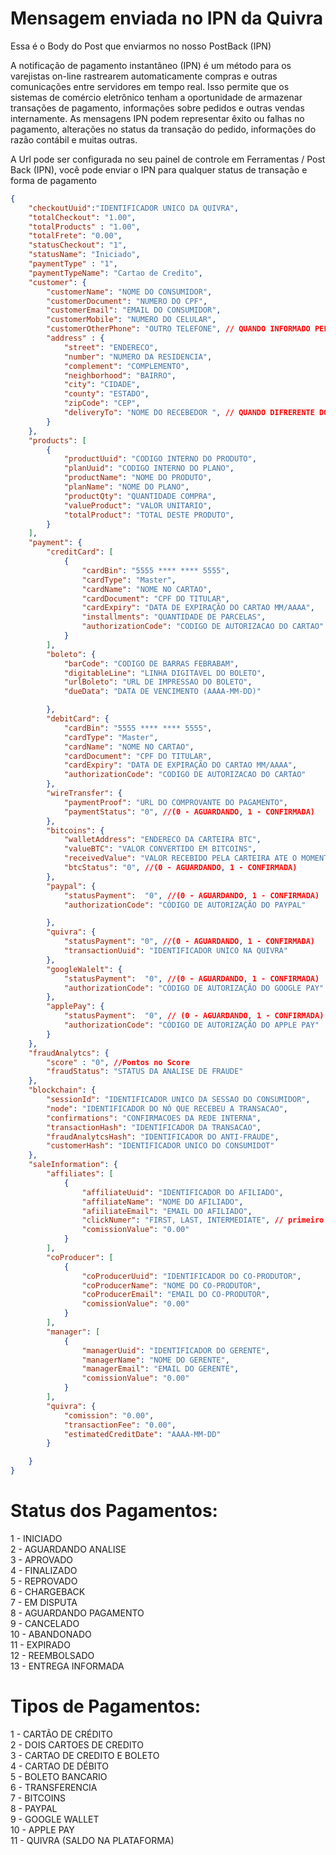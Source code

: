 # Mensagem enviada no IPN da Quivra

Essa é o Body do Post que enviarmos no nosso PostBack (IPN)

A notificação de pagamento instantâneo (IPN) é um método para os varejistas on-line rastrearem automaticamente compras e outras comunicações entre servidores em tempo real.
Isso permite que os sistemas de comércio eletrônico tenham a oportunidade de armazenar transações de pagamento, informações sobre pedidos e outras vendas internamente.
As mensagens IPN podem representar êxito ou falhas no pagamento, alterações no status da transação do pedido, informações do razão contábil e muitas outras.

A Url pode ser configurada no seu painel de controle em Ferramentas / Post Back (IPN), você pode enviar o IPN para qualquer status de transação e forma de pagamento


```json
{
	"checkoutUuid":"IDENTIFICADOR UNICO DA QUIVRA",
	"totalCheckout": "1.00",
	"totalProducts" : "1.00",
	"totalFrete": "0.00",
	"statusCheckout": "1",
	"statusName": "Iniciado",
	"paymentType" : "1",
	"paymentTypeName": "Cartao de Credito",
	"customer": {
		"customerName": "NOME DO CONSUMIDOR",
		"customerDocument": "NUMERO DO CPF",
		"customerEmail": "EMAIL DO CONSUMIDOR",
		"customerMobile": "NUMERO DO CELULAR",
		"customerOtherPhone": "OUTRO TELEFONE", // QUANDO INFORMADO PELO CONSUMIDOR
		"address" : {
			"street": "ENDERECO",
			"number": "NUMERO DA RESIDENCIA",
			"complement": "COMPLEMENTO",
			"neighborhood": "BAIRRO",
			"city": "CIDADE",
			"county": "ESTADO",
			"zipCode": "CEP",
			"deliveryTo": "NOME DO RECEBEDOR ", // QUANDO DIFRERENTE DO COMPRADOR
		}
	},
	"products": [
		{
			"productUuid": "CODIGO INTERNO DO PRODUTO",
			"planUuid": "CODIGO INTERNO DO PLANO",
			"productName": "NOME DO PRODUTO",
			"planName": "NOME DO PLANO",
			"productQty": "QUANTIDADE COMPRA",
			"valueProduct": "VALOR UNITARIO",
			"totalProduct": "TOTAL DESTE PRODUTO",
		}
	],
	"payment": {
		"creditCard": [
			{	
				"cardBin": "5555 **** **** 5555",
				"cardType": "Master",
				"cardName": "NOME NO CARTAO",
				"cardDocument": "CPF DO TITULAR",
				"cardExpiry": "DATA DE EXPIRAÇÃO DO CARTAO MM/AAAA",
				"installments": "QUANTIDADE DE PARCELAS",
				"authorizationCode": "CODIGO DE AUTORIZACAO DO CARTAO"
			}
		],
		"boleto": {
			"barCode": "CODIGO DE BARRAS FEBRABAM",
			"digitableLine": "LINHA DIGITAVEL DO BOLETO",
			"urlBoleto": "URL DE IMPRESSAO DO BOLETO",
			"dueData": "DATA DE VENCIMENTO (AAAA-MM-DD)"

		},
		"debitCard": {  
			"cardBin": "5555 **** **** 5555",
			"cardType": "Master",
			"cardName": "NOME NO CARTAO",
			"cardDocument": "CPF DO TITULAR",
			"cardExpiry": "DATA DE EXPIRAÇÃO DO CARTAO MM/AAAA",
			"authorizationCode": "CODIGO DE AUTORIZACAO DO CARTAO"
		},
		"wireTransfer": {
			"paymentProof": "URL DO COMPROVANTE DO PAGAMENTO",
			"paymentStatus": "0", //(0 - AGUARDANDO, 1 - CONFIRMADA)
		},
		"bitcoins": {
			"walletAddress": "ENDERECO DA CARTEIRA BTC",
			"valueBTC": "VALOR CONVERTIDO EM BITCOINS",
			"receivedValue": "VALOR RECEBIDO PELA CARTEIRA ATE O MOMENTO",
			"btcStatus": "0", //(0 - AGUARDANDO, 1 - CONFIRMADA)
		},
		"paypal": {
			"statusPayment":  "0", //(0 - AGUARDANDO, 1 - CONFIRMADA)
			"authorizationCode": "CÓDIGO DE AUTORIZAÇÃO DO PAYPAL"

		},
		"quivra": {
			"statusPayment": "0", //(0 - AGUARDANDO, 1 - CONFIRMADA)
			"transactionUuid": "IDENTIFICADOR UNICO NA QUIVRA"
		},
		"googleWalelt": {
			"statusPayment":  "0", //(0 - AGUARDANDO, 1 - CONFIRMADA)
			"authorizationCode": "CÓDIGO DE AUTORIZAÇÃO DO GOOGLE PAY"
		},
		"applePay": {
			"statusPayment":  "0", // (0 - AGUARDANDO, 1 - CONFIRMADA)
			"authorizationCode": "CÓDIGO DE AUTORIZAÇÃO DO APPLE PAY" 
		}
	},
	"fraudAnalytcs": {
		"score" : "0", //Pontos no Score
		"fraudStatus": "STATUS DA ANALISE DE FRAUDE"
	},
	"blockchain": {
		"sessionId": "IDENTIFICADOR UNICO DA SESSAO DO CONSUMIDOR",
		"node": "IDENTIFICADOR DO NÓ QUE RECEBEU A TRANSACAO",
		"confirmations": "CONFIRMACOES DA REDE INTERNA",
		"transactionHash": "IDENTIFICADOR DA TRANSACAO",
		"fraudAnalytcsHash": "IDENTIFICADOR DO ANTI-FRAUDE",
		"customerHash": "IDENTIFICADOR UNICO DO CONSUMIDOT"
	},
	"saleInformation": {
		"affiliates": [
			{
				"affiliateUuid": "IDENTIFICADOR DO AFILIADO",
				"affiliateName": "NOME DO AFILIADO",
				"afiiliateEmail": "EMAIL DO AFILIADO",
				"clickNumer": "FIRST, LAST, INTERMEDIATE", // primeiro click, ultimo ou intermediário
				"comissionValue": "0.00"
			}
		],
		"coProducer": [
			{
				"coProducerUuid": "IDENTIFICADOR DO CO-PRODUTOR",
				"coProducerName": "NOME DO CO-PRODUTOR",
				"coProducerEmail": "EMAIL DO CO-PRODUTOR",
				"comissionValue": "0.00"
			}
		],
		"manager": [
			{
				"managerUuid": "IDENTIFICADOR DO GERENTE",
				"managerName": "NOME DO GERENTE",
				"managerEmail": "EMAIL DO GERENTE",
				"comissionValue": "0.00"
			}
		],
		"quivra": {
			"comission": "0.00",
			"transactionFee": "0.00",
			"estimatedCreditDate": "AAAA-MM-DD"
		}

	}		
}
```
# Status dos Pagamentos:
1  - INICIADO<br />
2  - AGUARDANDO ANALISE<br />
3  - APROVADO<br />
4  - FINALIZADO<br />
5  - REPROVADO<br />
6  - CHARGEBACK<br />
7  - EM DISPUTA<br />
8  - AGUARDANDO PAGAMENTO<br />
9  - CANCELADO<br />
10 - ABANDONADO<br />
11 - EXPIRADO<br />
12 - REEMBOLSADO<br />
13 - ENTREGA INFORMADA<br />

# Tipos de Pagamentos:
1  - CARTÃO DE CRÉDITO<br />
2  - DOIS CARTOES DE CREDITO<br />
3  - CARTAO DE CREDITO E BOLETO<br />
4  - CARTAO DE DÉBITO<br />
5  - BOLETO BANCARIO<br />
6  - TRANSFERENCIA<br />
7  - BITCOINS<br />
8  - PAYPAL<br />
9  - GOOGLE WALLET<br />
10 - APPLE PAY<br />
11 - QUIVRA (SALDO NA PLATAFORMA)<br />
